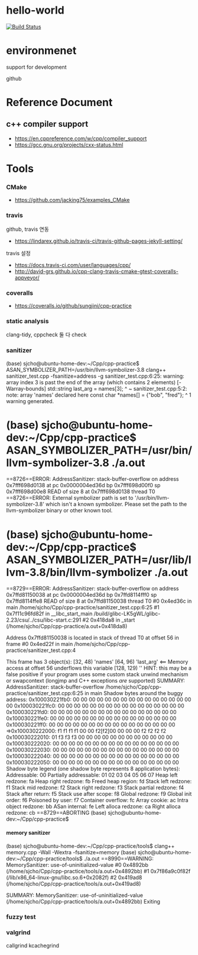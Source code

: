# hello-world

[![Build Status](https://travis-ci.com/sungjini/cpp-practice.svg?branch=master)](https://travis-ci.com/sungjini/cpp-practice)

# environmenet

support for development

github


# Reference Document 

## c++ compiler support

* https://en.cppreference.com/w/cpp/compiler_support
* https://gcc.gnu.org/projects/cxx-status.html

# Tools

### CMake

* https://github.com/jacking75/examples_CMake


### travis

github, travis 연동
* https://lindarex.github.io/travis-ci/travis-github-pages-jekyll-setting/

travis 설정
* https://docs.travis-ci.com/user/languages/cpp/
* http://david-grs.github.io/cpp-clang-travis-cmake-gtest-coveralls-appveyor/

### coveralls

* https://coveralls.io/github/sungjini/cpp-practice

### static analysis

clang-tidy, cppcheck 둘 다 check

### sanitizer

(base) sjcho@ubuntu-home-dev:~/Cpp/cpp-practice$ ASAN_SYMBOLIZER_PATH=/usr/bin/llvm-symbolizer-3.8 clang++ sanitizer_test.cpp -fsanitize=address -g
sanitizer_test.cpp:6:25: warning: array index 3 is past the end of the array (which contains 2 elements) [-Warray-bounds]
 std::string last_arg = names[3];
                         ^     ~
												 sanitizer_test.cpp:5:2: note: array 'names' declared here
												  const char *names[] = {"bob", "fred"};
 ^
 1 warning generated.

 (base) sjcho@ubuntu-home-dev:~/Cpp/cpp-practice$ ASAN_SYMBOLIZER_PATH=/usr/bin/llvm-symbolizer-3.8 ./a.out
 =================================================================
 ==8726==ERROR: AddressSanitizer: stack-buffer-overflow on address 0x7fff698d0138 at pc 0x0000004ed36d bp 0x7fff698d00f0 sp 0x7fff698d00e8
 READ of size 8 at 0x7fff698d0138 thread T0
 ==8726==ERROR: External symbolizer path is set to '/usr/bin/llvm-symbolizer-3.8' which isn't a known symbolizer. Please set the path to the llvm-symbolizer binary or other known tool.

 (base) sjcho@ubuntu-home-dev:~/Cpp/cpp-practice$ ASAN_SYMBOLIZER_PATH=/usr/lib/llvm-3.8/bin/llvm-symbolizer ./a.out
 =================================================================
 ==8729==ERROR: AddressSanitizer: stack-buffer-overflow on address 0x7ffd81150038 at pc 0x0000004ed36d bp 0x7ffd8114fff0 sp 0x7ffd8114ffe8
 READ of size 8 at 0x7ffd81150038 thread T0
     #0 0x4ed36c in main /home/sjcho/Cpp/cpp-practice/sanitizer_test.cpp:6:25
     #1 0x7f11c96fd82f in __libc_start_main /build/glibc-LK5gWL/glibc-2.23/csu/../csu/libc-start.c:291
     #2 0x418da8 in _start (/home/sjcho/Cpp/cpp-practice/a.out+0x418da8)

 Address 0x7ffd81150038 is located in stack of thread T0 at offset 56 in frame
     #0 0x4ed22f in main /home/sjcho/Cpp/cpp-practice/sanitizer_test.cpp:4

   This frame has 3 object(s):
		    [32, 48) 'names'
				     [64, 96) 'last_arg' <== Memory access at offset 56 underflows this variable
					     [128, 129) ''
						HINT: this may be a false positive if your program uses some custom stack unwind mechanism or swapcontext
						       (longjmp and C++ exceptions *are* supported)
						 SUMMARY: AddressSanitizer: stack-buffer-overflow /home/sjcho/Cpp/cpp-practice/sanitizer_test.cpp:6:25 in main
											Shadow bytes around the buggy address:
													   0x100030221fb0: 00 00 00 00 00 00 00 00 00 00 00 00 00 00 00 00
														   0x100030221fc0: 00 00 00 00 00 00 00 00 00 00 00 00 00 00 00 00
															  0x100030221fd0: 00 00 00 00 00 00 00 00 00 00 00 00 00 00 00 00
															   0x100030221fe0: 00 00 00 00 00 00 00 00 00 00 00 00 00 00 00 00
															   0x100030221ff0: 00 00 00 00 00 00 00 00 00 00 00 00 00 00 00 00
															 =>0x100030222000: f1 f1 f1 f1 00 00 f2[f2]00 00 00 00 f2 f2 f2 f2
															   0x100030222010: 01 f3 f3 f3 00 00 00 00 00 00 00 00 00 00 00 00
															   0x100030222020: 00 00 00 00 00 00 00 00 00 00 00 00 00 00 00 00
															   0x100030222030: 00 00 00 00 00 00 00 00 00 00 00 00 00 00 00 00
															   0x100030222040: 00 00 00 00 00 00 00 00 00 00 00 00 00 00 00 00
															   0x100030222050: 00 00 00 00 00 00 00 00 00 00 00 00 00 00 00 00
															 Shadow byte legend (one shadow byte represents 8 application bytes):
																  Addressable:           00
																	  Partially addressable: 01 02 03 04 05 06 07
																	   Heap left redzone:       fa
																	   Heap right redzone:      fb
																	   Freed heap region:       fd
																	   Stack left redzone:      f1
																	   Stack mid redzone:       f2
																	   Stack right redzone:     f3
																	   Stack partial redzone:   f4
																	   Stack after return:      f5
																	   Stack use after scope:   f8
																	   Global redzone:          f9
																	   Global init order:       f6
																	   Poisoned by user:        f7
																	   Container overflow:      fc
																	   Array cookie:            ac
																	   Intra object redzone:    bb
																	   ASan internal:           fe
																	   Left alloca redzone:     ca
																	   Right alloca redzone:    cb
																	 ==8729==ABORTING
																	 (base) sjcho@ubuntu-home-dev:~/Cpp/cpp-practice$

#### memory sanitizer

(base) sjcho@ubuntu-home-dev:~/Cpp/cpp-practice/tools$ clang++ memory.cpp -Wall -Wextra -fsanitize=memory
(base) sjcho@ubuntu-home-dev:~/Cpp/cpp-practice/tools$ ./a.out
==8990==WARNING: MemorySanitizer: use-of-uninitialized-value
    #0 0x4892bb  (/home/sjcho/Cpp/cpp-practice/tools/a.out+0x4892bb)
    #1 0x7f86a9c0f82f  (/lib/x86_64-linux-gnu/libc.so.6+0x2082f)
    #2 0x419ad8  (/home/sjcho/Cpp/cpp-practice/tools/a.out+0x419ad8)

SUMMARY: MemorySanitizer: use-of-uninitialized-value (/home/sjcho/Cpp/cpp-practice/tools/a.out+0x4892bb)
Exiting

### fuzzy test

### valgrind

callgrind
kcachegrind
